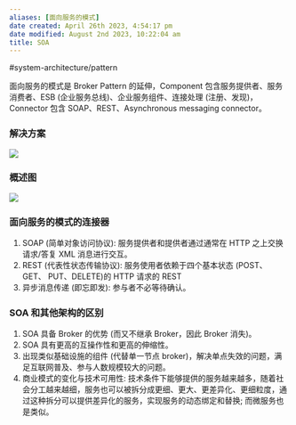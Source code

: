 ```yaml
---
aliases: [面向服务的模式]
date created: April 26th 2023, 4:54:17 pm
date modified: August 2nd 2023, 10:22:04 am
title: SOA
---
```

#system-architecture/pattern    

面向服务的模式是 Broker Pattern 的延伸，Component 包含服务提供者、服务消费者、ESB (企业服务总线)、企业服务组件、连接处理 (注册、发现)，Connector 包含 SOAP、REST、Asynchronous messaging connector。

### 解决方案
![](https://spricoder.oss-cn-shanghai.aliyuncs.com/2021-Software-System-Design/img/lec14/16.png)

### 概述图
![](https://spricoder.oss-cn-shanghai.aliyuncs.com/2021-Software-System-Design/img/lec14/17.png)

### 面向服务的模式的连接器
1. SOAP (简单对象访问协议): 服务提供者和提供者通过通常在 HTTP 之上交换请求/答复 XML 消息进行交互。
2. REST (代表性状态传输协议): 服务使用者依赖于四个基本状态 (POST、GET、 PUT、DELETE)的 HTTP 请求的 REST
3. 异步消息传递 (即忘即发): 参与者不必等待确认。

### SOA 和其他架构的区别
1. SOA 具备 Broker 的优势 (而又不继承 Broker，因此 Broker 消失)。
2. SOA 具有更高的互操作性和更高的伸缩性。
3. 出现类似基础设施的组件 (代替单一节点 broker)，解决单点失效的问题，满足互联网普及、参与人数规模较大的问题。
4. 商业模式的变化与技术可用性: 技术条件下能够提供的服务越来越多，随着社会分工越来越细，服务也可以被拆分成更细、更大、更差异化、更细粒度，通过这种拆分可以提供差异化的服务，实现服务的动态绑定和替换; 而微服务也是类似。
